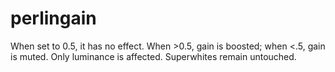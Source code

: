 # perlingain

When set to 0.5, it has no effect. When >0.5, gain is boosted; when <.5, gain is muted.
Only luminance is affected. Superwhites remain untouched.
